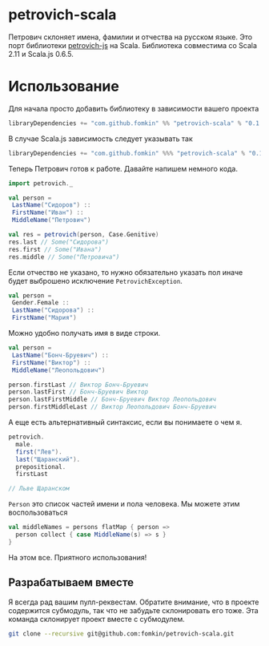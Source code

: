 # petrovich-scala

Петрович склоняет имена, фамилии и отчества на русском языке.
Это порт библиотеки [petrovich-js](https://github.com/petrovich/petrovich-js) на Scala.
Библиотека совместима со Scala 2.11 и Scala.js 0.6.5.

# Использование

Для начала просто добавить библиотеку в зависимости вашего проекта

```scala
libraryDependencies += "com.github.fomkin" %% "petrovich-scala" % "0.1.1"
```

В случае Scala.js зависимость следует указывать так

```scala
libraryDependencies += "com.github.fomkin" %%% "petrovich-scala" % "0.1.1"
```

Теперь Петрович готов к работе. Давайте напишем немного кода.

```scala
import petrovich._

val person =
 LastName("Сидоров") ::
 FirstName("Иван") ::
 MiddleName("Петрович")

val res = petrovich(person, Case.Genitive)
res.last // Some("Сидорова")
res.first // Some("Ивана")
res.middle // Some("Петровича")
```

Если отчество не указано, то нужно обязательно указать пол иначе
будет выброшено исключение `PetrovichException`.

```scala
val person =
 Gender.Female ::
 LastName("Сидорова") ::
 FirstName("Мария")
```

Можно удобно получать имя в виде строки. 

```scala
val person =
 LastName("Бонч-Бруевич") ::
 FirstName("Виктор") ::
 MiddleName("Леопольдович")

person.firstLast // Виктор Бонч-Бруевич 
person.lastFirst // Бонч-Бруевич Виктор
person.lastFirstMiddle // Бонч-Бруевич Виктор Леопольдович
person.firstMiddleLast // Виктор Леопольдович Бонч-Бруевич
```

А еще есть альтернативный синтаксис, если вы понимаете о чем я.

```scala
petrovich.
  male.
  first("Лев").
  last("Щаранский").
  prepositional.
  firstLast

// Льве Щаранском
```

`Person` это список частей имени и пола человека.
Мы можете этим воспользоваться

```scala
val middleNames = persons flatMap { person => 
  person collect { case MiddleName(s) => s }   
}
```

На этом все. Приятного использования!

## Разрабатываем вместе

Я всегда рад вашим пулл-реквестам. Обратите внимание, что
в проекте содержится субмодуль, так что не забудьте
склонировать его тоже. Эта команда склонирует проект вместе
с субмодулем.

```sh
git clone --recursive git@github.com:fomkin/petrovich-scala.git
```
